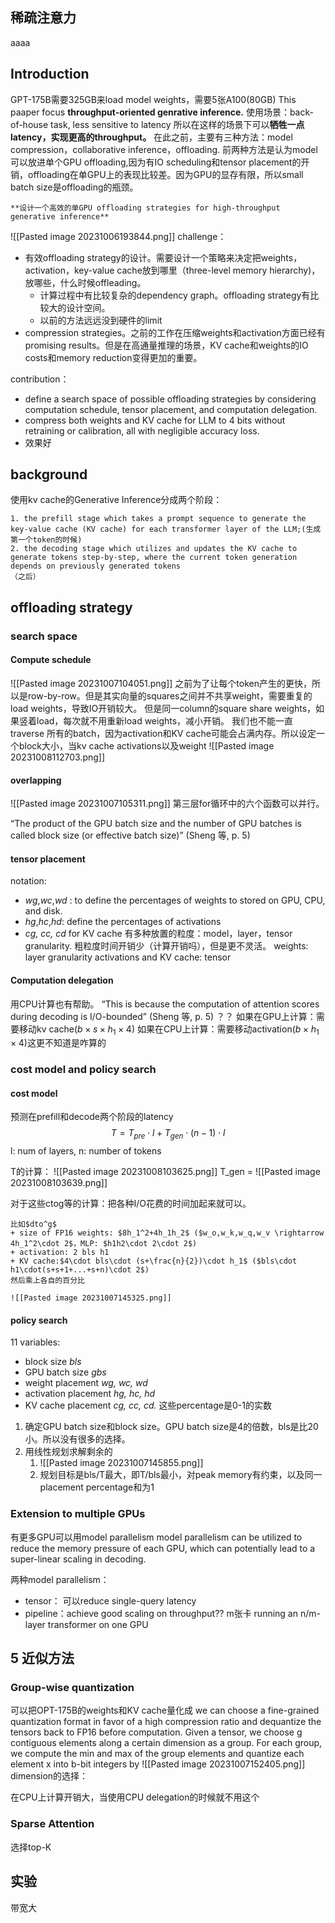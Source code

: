 

## 稀疏注意力
aaaa

## Introduction
GPT-175B需要325GB来load model weights，需要5张A100(80GB)
This paaper focus **throughput-oriented genrative inference.**
使用场景：back-of-house task, less sensitive to latency
所以在这样的场景下可以**牺牲一点latency，实现更高的throughput。**
在此之前，主要有三种方法：model compression，collaborative inference，offloading. 
前两种方法是认为model可以放进单个GPU
offloading,因为有IO scheduling和tensor placement的开销，offloading在单GPU上的表现比较差。因为GPU的显存有限，所以small batch size是offloading的瓶颈。

```ad-important
**设计一个高效的单GPU offloading strategies for high-throughput generative inference**
```

![[Pasted image 20231006193844.png]]
challenge：
+ 有效offloading strategy的设计。需要设计一个策略来决定把weights，activation，key-value cache放到哪里（three-level memory hierarchy)，放哪些，什么时候offleading。
	+ 计算过程中有比较复杂的dependency graph。offloading strategy有比较大的设计空间。
	+ 以前的方法远远没到硬件的limit
+ compression strategies。之前的工作在压缩weights和activation方面已经有promising results。但是在高通量推理的场景，KV cache和weights的IO costs和memory reduction变得更加的重要。


contribution：
+ define a search space of possible offloading strategies by considering computation schedule, tensor placement, and computation delegation.
+ compress both weights and KV cache for LLM to 4 bits without retraining or calibration, all with negligible accuracy loss.
+ 效果好
## background
使用kv cache的Generative Inference分成两个阶段：

```ad-note
1. the prefill stage which takes a prompt sequence to generate the key-value cache (KV cache) for each transformer layer of the LLM;(生成第一个token的时候)
2. the decoding stage which utilizes and updates the KV cache to generate tokens step-by-step, where the current token generation depends on previously generated tokens
（之后）
```

## offloading strategy
### search space
#### Compute schedule

![[Pasted image 20231007104051.png]]
之前为了让每个token产生的更快，所以是row-by-row。但是其实向量的squares之间并不共享weight，需要重复的load weights，导致IO开销较大。
但是同一column的square share weights，如果竖着load，每次就不用重新load weights，减小开销。
我们也不能一直traverse 所有的batch，因为activation和KV cache可能会占满内存。所以设定一个block大小，当kv cache activations以及weight
![[Pasted image 20231008112703.png]]
#### overlapping
![[Pasted image 20231007105311.png]]
第三层for循环中的六个函数可以并行。

“The product of the GPU batch size and the number of GPU batches is called block size (or effective batch size)” (Sheng 等, p. 5)

#### **tensor placement**
notation:
+ *wg*,*wc*,*wd* : to define the percentages of weights to stored on GPU, CPU, and disk.
+ *hg*,*hc*,*hd*: define the percentages of activations
+ *cg, cc, cd* for KV cache
有多种放置的粒度：model，layer，tensor granularity. 粗粒度时间开销少（计算开销吗），但是更不灵活。
weights: layer granularity
activations and KV cache: tensor
#### **Computation delegation**
用CPU计算也有帮助。
“This is because the computation of attention scores during decoding is I/O-bounded” (Sheng 等, p. 5) ？？
如果在GPU上计算：需要移动kv cache($b\times s \times h_1 \times 4$)
如果在CPU上计算：需要移动activation($b\times h_1\times 4$)这更不知道是咋算的
### cost model and policy search
#### cost model
预测在prefill和decode两个阶段的latency
$$T = T_{pre}\cdot l + T_{gen}\cdot (n-1) \cdot l $$
l: num of layers, n: number of tokens


T的计算：
![[Pasted image 20231008103625.png]]
T_gen = ![[Pasted image 20231008103639.png]]

对于这些ctog等的计算：把各种I/O花费的时间加起来就可以。

```ad-example
比如$dto^g$
+ size of FP16 weights: $8h_1^2+4h_1h_2$ ($w_o,w_k,w_q,w_v \rightarrow 4h_1^2\cdot 2$，MLP: $h1h2\cdot 2\cdot 2$)
+ activation: 2 bls h1
+ KV cache:$4\cdot bls\cdot (s+\frac{n}{2})\cdot h_1$ ($bls\cdot h1\cdot(s+s+1+...+s+n)\cdot 2$)
然后乘上各自的百分比

![[Pasted image 20231007145325.png]]
```


#### **policy search**
11 variables:
+ block size *bls*
+ GPU batch size *gbs*
+ weight placement *wg, wc, wd*
+ activation placement *hg, hc, hd*
+ KV cache placement *cg, cc, cd.*
这些percentage是0-1的实数
1. 确定GPU batch size和block size。GPU batch size是4的倍数，bls是比20小。所以没有很多的选择。
2. 用线性规划求解剩余的
	1. ![[Pasted image 20231007145855.png]]
	2. 规划目标是bls/T最大，即T/bls最小，对peak memory有约束，以及同一placement percentage和为1
### Extension to multiple GPUs
有更多GPU可以用model parallelism
model parallelism can be utilized to reduce the memory pressure of each GPU, which can potentially lead to a super-linear scaling in decoding.

两种model parallelism：
+ tensor： 可以reduce single-query latency
+ pipeline：achieve good scaling on throughput??
m张卡
running an n/m- layer transformer on one GPU
## 5 近似方法
### Group-wise quantization
可以把OPT-175B的weights和KV cache量化成
we can choose a fine-grained quantization format in favor of a high compression ratio and dequantize the tensors back to FP16 before computation.
Given a tensor, we choose g contiguous elements along a certain dimension as a group. For each group, we compute the min and max of the group elements and quantize each element x into b-bit integers by
![[Pasted image 20231007152405.png]]
dimension的选择：

在CPU上计算开销大，当使用CPU delegation的时候就不用这个
### Sparse Attention
选择top-K


## 实验
带宽大

